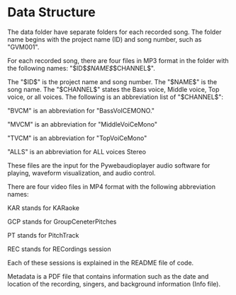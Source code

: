 # Data Structure

The data folder have separate folders for each recorded song. The folder name begins with the project name (ID) and song number, such as "GVM001".

For each recorded song, there are four files in MP3 format in the folder with the following names: "\$ID\$_\$NAME\$_\$CHANNEL\$". 

The "\$ID\$" is the project name and song number. The "\$NAME\$" is the song name. The "\$CHANNEL\$" states the Bass voice, Middle voice, Top voice, or all voices. The following is an abbreviation list of "\$CHANNEL\$":

"BVCM" is an abbreviation for "BassVoICEMONO."

"MVCM" is an abbreviation for "MiddleVoiCeMono"

"TVCM" is an abbreviation for "TopVoiCeMono"

"ALLS" is an abbreviation for ALL voices Stereo

These files are the input for the Pywebaudioplayer audio software for playing, waveform visualization, and audio control.

There are four video files in MP4 format with the following abbreviation names: 

KAR stands for KARaoke 

GCP stands for GroupCeneterPitches

PT stands for PitchTrack

REC stands for RECordings session

Each of these sessions is explained in the README file of code. 

Metadata is a PDF file that contains information such as the date and location of the recording, singers, and background information (Info file).

